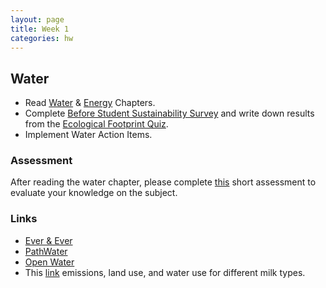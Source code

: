 ```yaml
---
layout: page
title: Week 1
categories: hw
---
```


## Water

* Read [Water][link to water chapter] & [Energy][link to energy chapter] Chapters.
* Complete [Before Student Sustainability Survey][link to before survey] and write down results from the [Ecological Footprint Quiz][link to footprint quiz].
* Implement Water Action Items.

### Assessment

After reading the water chapter, please complete [this][link to water assessment] short assessment to evaluate your knowledge on the subject.

### Links

* [Ever &  Ever][link to can water 1]
* [PathWater][link to can water 2]
* [Open Water][link to can water 3]
* This [link][link to break down] emissions, land use, and water use for different milk types.


[link to footprint quiz]: https://www.google.com/url?q=http://www.footprintnetwork.org/resources/footprint-calculator/&sa=D&ust=1585544784627000&usg=AFQjCNFwgyCNUz0emwtCiUrhEHbqvdHUpw

[link to before survey]: https://docs.google.com/forms/d/e/1FAIpQLSfR0XWczhbvq3kTQmflSCGxTlhaA4fHW0Ay0-NqdIHkOtBk3Q/viewform?usp=sf_link

[link to water assessment]: https://forms.gle/MWjyMJStBw6M4dY39

[link to water chapter]: http://www.smc.edu/AcademicAffairs/Sustainability/Documents/SW_Worksbook_SGP_Water.pdf

[link to energy chapter]: http://www.smc.edu/AcademicAffairs/Sustainability/Documents/SW_Worksbook_SGP_Energy.pdf

[link to can water 1]: https://drinkeverandever.com/
[link to can water 2]: https://drinkpathwater.com/
[link to can water 3]: https://drinkopenwater.com/
[link to break down]: https://oneyearzerowaste.blog/2019/02/23/got-oats/
